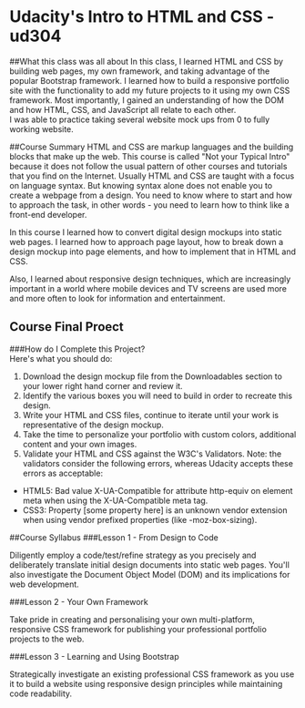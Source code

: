 # Udacity's Intro to HTML and CSS - ud304
##What this class was all about
In this class, I learned HTML and CSS by building web pages, my own framework, and taking advantage of the popular Bootstrap framework. I learned how to build a responsive portfolio site with the functionality to add my future projects to it using my own CSS framework. Most importantly, I gained an understanding of how the DOM and how HTML, CSS, and JavaScript all relate to each other.  
I was able to practice taking several website mock ups from 0 to fully working website.
  
##Course Summary
HTML and CSS are markup languages and the building blocks that make up the web. This course is called "Not your Typical Intro" because it does not follow the usual pattern of other courses and tutorials that you find on the Internet. Usually HTML and CSS are taught with a focus on language syntax. But knowing syntax alone does not enable you to create a webpage from a design. You need to know where to start and how to approach the task, in other words - you need to learn how to think like a front-end developer.  

In this course I learned how to convert digital design mockups into static web pages. I learned how to approach page layout, how to break down a design mockup into page elements, and how to implement that in HTML and CSS.  

Also, I learned about responsive design techniques, which are increasingly important in a world where mobile devices and TV screens are used more and more often to look for information and entertainment.  

## Course Final Proect 
###How do I Complete this Project?  
  Here's what you should do:  
1. Download the design mockup file from the Downloadables section to your lower right hand corner and review it.  
2. Identify the various boxes you will need to build in order to recreate this design.  
3. Write your HTML and CSS files, continue to iterate until your work is representative of the design mockup.  
4. Take the time to personalize your portfolio with custom colors, additional content and your own images.  
5. Validate your HTML and CSS against the W3C's Validators. Note: the validators consider the following errors, whereas Udacity accepts these errors as acceptable:  
* HTML5: Bad value X-UA-Compatible for attribute http-equiv on element meta when using the X-UA-Compatible meta tag.  
* CSS3: Property [some property here] is an unknown vendor extension when using vendor prefixed properties (like -moz-box-sizing).  

##Course Syllabus
###Lesson 1 - From Design to Code

Diligently employ a code/test/refine strategy as you precisely and deliberately translate initial design documents into static web pages. You'll also investigate the Document Object Model (DOM) and its implications for web development.

###Lesson 2 - Your Own Framework

Take pride in creating and personalising your own multi-platform, responsive CSS framework for publishing your professional portfolio projects to the web.

###Lesson 3 - Learning and Using Bootstrap

Strategically investigate an existing professional CSS framework as you use it to build a website using responsive design principles while maintaining code readability.
